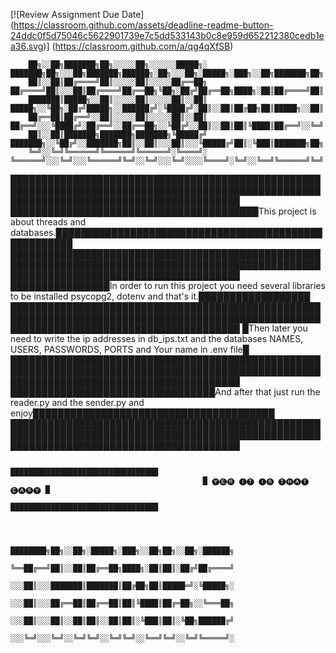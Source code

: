 [![Review Assignment Due Date]
(https://classroom.github.com/assets/deadline-readme-button-24ddc0f5d75046c5622901739e7c5dd533143b0c8e959d652212380cedb1ea36.svg)]
(https://classroom.github.com/a/qg4qXfSB)


        ██╗░░██╗███████╗██╗░░░░░██╗░░░░░░█████╗░  ███████╗██╗░░░██╗███████╗██████╗░██╗░░░██╗░█████╗░███╗░░██╗███████╗██╗
        ██║░░██║██╔════╝██║░░░░░██║░░░░░██╔══██╗  ██╔════╝██║░░░██║██╔════╝██╔══██╗╚██╗░██╔╝██╔══██╗████╗░██║██╔════╝██║
        ███████║█████╗░░██║░░░░░██║░░░░░██║░░██║  █████╗░░╚██╗░██╔╝█████╗░░██████╔╝░╚████╔╝░██║░░██║██╔██╗██║█████╗░░██║
        ██╔══██║██╔══╝░░██║░░░░░██║░░░░░██║░░██║  ██╔══╝░░░╚████╔╝░██╔══╝░░██╔══██╗░░╚██╔╝░░██║░░██║██║╚████║██╔══╝░░╚═╝
        ██║░░██║███████╗███████╗███████╗╚█████╔╝  ███████╗░░╚██╔╝░░███████╗██║░░██║░░░██║░░░╚█████╔╝██║░╚███║███████╗██╗
        ╚═╝░░╚═╝╚══════╝╚══════╝╚══════╝░╚════╝░  ╚══════╝░░░╚═╝░░░╚══════╝╚═╝░░╚═╝░░░╚═╝░░░░╚════╝░╚═╝░░╚══╝╚══════╝╚═╝



█████████████████████████████████████████████████████████████████████████████████████████████████████████████████████████████████████████
████████████████████████████████████████This project is about threads and databases.█████████████████████████████████████████████████████
█████████████████████████████████████████████████████████████████████████████████████████████████████████████████████████████████████████
████████████████In order to run this project you need several libraries to be installed psycopg2, dotenv and that's it.██████████████████
█████████████████████████████████████████████████████████████████████████████████████████████████████████████████████████████████████████
█Then later you need to write the ip addresses in db_ips.txt and the databases NAMES, USERS, PASSWORDS, PORTS and Your name in .env file█
█████████████████████████████████████████████████████████████████████████████████████████████████████████████████████████████████████████
█████████████████████████████████And after that just run the reader.py and the sender.py and enjoy███████████████████████████████████████
█████████████████████████████████████████████████████████████████████████████████████████████████████████████████████████████████████████

                                               █████████████████████████████████
                                               █ 🅨🅔🅢 🅘🅣 🅘🅢 🅣🅗🅐🅣 🅔🅐🅢🅨 █
                                               █████████████████████████████████



                                        ████████╗██╗░░██╗░█████╗░███╗░░██╗██╗░░██╗░██████╗
                                        ╚══██╔══╝██║░░██║██╔══██╗████╗░██║██║░██╔╝██╔════╝
                                        ░░░██║░░░███████║███████║██╔██╗██║█████═╝░╚█████╗░
                                        ░░░██║░░░██╔══██║██╔══██║██║╚████║██╔═██╗░░╚═══██╗
                                        ░░░██║░░░██║░░██║██║░░██║██║░╚███║██║░╚██╗██████╔╝
                                        ░░░╚═╝░░░╚═╝░░╚═╝╚═╝░░╚═╝╚═╝░░╚══╝╚═╝░░╚═╝╚═════╝░